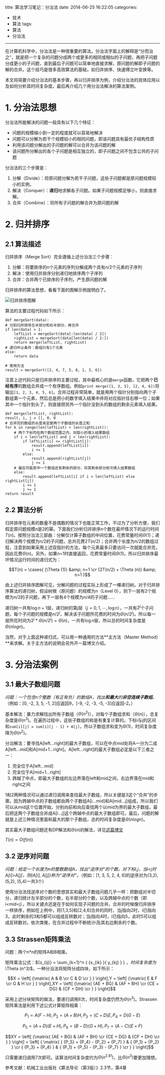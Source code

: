 title: 算法学习笔记：分治法
date: 2014-06-25 16:22:05
categories:
- 技术
- 算法
tags:
- 算法
- 分治法
---
在计算机科学中，分治法是一种很重要的算法。分治法字面上的解释是“分而治之”，就是把一个复杂的问题分成两个或更多的相同或相似的子问题，再把子问题分成更小的子问题，直到最后子问题可以简单地直接求解，原问题的解即子问题的解的合并。这个技巧是很多高效算法的基础，如归并排序、快速傅立叶变换等。

本文将简要介绍分治法的基本步骤，再以归并排序为例，介绍分治法的具体应用以及如何分析其时间复杂度。最后再介绍几个用分治法解决的算法案例。

<!-- more -->

# 1. 分治法思想

分治法所能解决的问题一般具有以下几个特征：

* 问题的规模缩小到一定的程度就可以容易地解决
* 问题可以分解为若干个规模较小的相同问题，即该问题具有最优子结构性质
* 利用该问题分解出的子问题的解可以合并为该问题的解
* 该问题所分解出的各个子问题是相互独立的，即子问题之间不包含公共的子问题

分治法的三个步骤是：

1. 分解（Divide）：将原问题分解为若干子问题，这些子问题都是原问题规模较小的实例。
2. 解决（Conquer）：**递归**地求解各子问题。如果子问题规模足够小，则直接求解。
3. 合并（Combine）：将所有子问题的解合并为原问题的解

# 2. 归并排序

## 2.1 算法描述

归并排序（Merge Sort）完全遵循上述分治法三个步骤：

1. 分解：将要排序的n个元素的序列分解成两个具有n/2个元素的子序列
2. 解决：使用归并排序分别递归地排序两个子序列
3. 合并：合并两个已排序的子序列，产生原问题的解

归并排序的算法思想，看看下面的图解示例就明白了。

![归并排序图解](http://raytaylorlin-blog.qiniudn.com/image/algorithm/%E5%BD%92%E5%B9%B6%E6%8E%92%E5%BA%8F%E5%9B%BE%E8%A7%A3.png)

算法的主要过程代码如下所示：

    def mergeSort(data):
    # 分别归并排序左半部分和右半部分，再合并
    if len(data) > 1:
        leftList = mergeSort(data[:len(data) / 2])
        rightList = mergeSort(data[len(data) / 2:])
        return merge(leftList, rightList)
    # 递归中止条件：数组只有1个元素
    else:
        return data

    # 使用方法
    result = mergeSort([2, 4, 7, 5, 8, 1, 3, 6])

注意上述代码只是归并排序的主要过程，其中最核心的是`merge`函数，它把两个**已经有序**的数组合并成一个有序数组。例如`print merge([1, 3, 5], [2, 4, 6])`将输出`[1, 2, 3, 4, 5, 6]`。合并过程非常简单，就是用两个指针分别指向两个子数组第一个元素，然后总是把小的数字填入结果中并将对应指针往右移一位；如果其中一个指针到头了，则直接把另外一个指针没到头的数组的剩余元素填入结果。

    def merge(leftList, rightList):
    result, i, j = [], 0, 0
    # 合并完的数组的长度肯定是两个子数组的长度之和
    for k in range(len(leftList) + len(rightList)):
        # 两个下标均在两个数组范围之内，则取小的填入结果数组
        if i < len(leftList) and j < len(rightList):
            if leftList[i] <= rightList[j]:
                result.append(leftList[i])
                i += 1
            else:
                result.append(rightList[j])
                j += 1
        # 最后可能其中一个数组还有剩余的部分，将其剩余部分依次填入结果数组
        else:
            result.append(leftList[i] if i < len(leftList) else rightList[j])
            i += 1
            j += 1
    return result

## 2.2 算法分析

归并排序在元素的数量不是偶数的情况下也能正常工作，不过为了分析方便，我们假定原问题规模n是2的幂。下面我们分析归并排序n个数在最坏情况下的运行时间$T(n)$。按照分治法三部曲：分解仅计算子数组的中间位置，花费常量时间$\Theta (1)$；递归解决两个规模为n/2的子问题，总共花费$2T(n/2)$；合并两个长度为n/2的数组过程，注意到如果采用上述双指针的方法，每个元素最多只要访问一次就能合并完，因此花费$\Theta (n)$。另外，如果n=1时直接返回，花费常量时间$\Theta (1)$。所以归并排序最坏情况运行时间的递归式为：

$$T(n) = \cases{ {\Theta (1)} &amp; n=1 \cr {2T(n/2) + \Theta (n)} &amp; n>1 }$$

由上述归并排序图解可见，分解问题的过程实际上形成了一棵递归树。对于归并排序算法的递归树，假设树根（原问题）的规模为n（Level 0），则下一层有2个规模为n/2的子问题，再下一层有4个规模为n/4的子问题……

递归树一共有$\log n + 1$层，递归树的第$j$层（$j = 0,1, \cdots ,\log n$），一共有$2^j$个子问题，每个子问题的规模是$n/2^j$，解决该子问题所花费的时间为$\Theta (n/2^j)$。所以每一层所花时间为$2^j * \Theta (n/2^j) = \Theta (n)$，一共有$\log n$层，所以总的时间复杂度是$\Theta (nlogn)$。

当然，对于上面这种递归式，可以用一种通用的方法**主方法（Master Method）**来求解。关于主方法的说明会另外开一篇博文介绍。

# 3. 分治法案例

## 3.1 最大子数组问题

*问题：一个包含n个整数（有正有负）的数组A，找出**和最大**的**非空连续子数组**。*（例如：[0, -2, 3, 5, -1, 2]应返回9，[-9, -2, -3, -5, -3]应返回-2。）

基本解法：暴力求解找出所有子数组（$\Theta (n^2)$），对每个子数组求和（$\Theta (n)$），总复杂度是$\Theta (n^3)$。在遍历过程中，这些子数组的和是有重复计算的。下标i与j的区间和`sum[i][j] = sum[i][j - 1] + A[j]`，所以子数组求和变为$\Theta (1)$，时间复杂度降为$\Theta (n^2)$。

分治解法：要寻找A[left...right]的最大子数组，可以在中点mid处将A一分为二成A[left...mid]和A[mid+1...right]。A[left...right]的最大子数组必定是以下三者之一：

1. 完全位于A[left...mid]
2. 完全位于A[mid+1...right]
3. 跨越了中点，即最大子数组的左边界落在left和mid之间，右边界落在mid和right之间

1和2两种情况可以通过递归调用来查找最大子数组，所以关键是3这个“合并”的步骤。因为跨越中点的子数组都由两个子数组A[i...mid]和A[mid...j]组成，所以我们可以从mid这个位置开始，分别向前和向后查找两个以mid为界的最大子数组，最后把这两个子数组合并成A[i...j]这个跨越中点的最大子数组即可。最后，问题的解就是上述三种情况里面和最大的那个子数组，总的时间复杂度是$\Theta (nlogn)$。

其实最大子数组问题还有DP解法和$\Theta (n)$的解法，详见[这篇博文](http://www.cnblogs.com/zghaobac/p/3315719.html)

$T(n) = O(f(n))$

## 3.2 逆序对问题

*问题：给定一个长度为n的整数数组A，找出“逆序对”的个数。对下标i,j，当i&lt;j时A[i]>A[j]，则(A[i], A[j])称为“逆序对”。*（例如：[1, 3, 5, 2, 4, 6]的逆序对为(3,2), (5,2), (5,4)一共3个）

使用分治法找逆序对个数的思想其实和最大子数组问题几乎一样：把数组对半切分，递归统计左半部分的个数，右半部分的个数，以及跨越中点的个数（即i&lt;mid&lt;j），所以关键点还是在于如何实现子问题的合并。合并的时候像归并排序一样排序，例如在上例中，将[1,3,5]和[2,4,6]合并的同时，当j指向2时，i已指向3，此时剩余的3和5都可以组成反转数对；当j指向4时，i已指向5，此时5可以组成反转数对。依次类推，在合并过程中不断统计i及其右边剩余的个数。

## 3.3 Strassen矩阵乘法

问题：两个n*n的矩阵A和B相乘。

矩阵乘法公式：${z\_{ij}} = \sum\_{k=1}^n { {x\_{ik} }{ y\_{kj} } } $，时间复杂度为$\Theta (n^3)$。一种分治法将矩阵分成四块，如下所示：

$$X = \left[ {\matrix{
   A & B  \cr 
   C & D  \cr 
 } } \right],Y = \left[ {\matrix{
   E & F  \cr 
   G & H  \cr 
 } } \right],XY = \left[ {\matrix{
   {AE + BG} & {AF + BH}  \cr 
   {CE + DG} & {CF + DH}  \cr 
 } } \right]$$

采用上述分块矩阵的做法，要递归调用8次，时间复杂度仍然为$\Theta (n^3)$。Strassen矩阵乘法是利用下述公式计算矩阵相乘：

$$ {P_1} = A(F - H),{P_2} = (A + B)H,{P_3} = (C + D)E,{P_4} = D(G - E) $$

$$ {P_5} = (A + D)(E + H),{P_6} = (B - D)(G + H),{P_7} = (A - C)(E + F) $$

$$XY = \left[ {\matrix{
   {AE + BG} & {AF + BH}  \cr 
   {CE + DG} & {CF + DH}  \cr 
 } } \right] = \left[ { \matrix{
   { {P_5} + {P_4} - {P_2} + {P_7} } & { {P_1} + {P_2} }  \cr 
   { {P_3} + {P_4} } & { {P_1} + {P_5} - {P_3} - {P_7} }  \cr 
 } } \right]$$

只需要递归调用7次即可。该算法时间复杂度约为$\Theta (n^{2.81})$，比$\Theta (n^3)$要更加理想。

参考文献：机械工业出版社《算法导论（第3版）》2.3节，第4章
